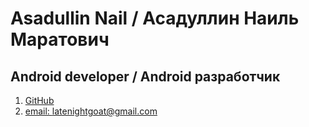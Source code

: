 # Asadullin Nail / Асадуллин Наиль Маратович
## Android developer / Android разработчик
1. [GitHub](https://github.com/NightGoat)
2. [email: latenightgoat@gmail.com](latenightgoat@gmail.com)
